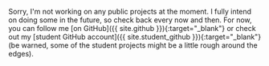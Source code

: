 ---
---

Sorry, I'm not working on any public projects at the moment. I fully intend on doing some in the future, so check back every now and then. For now, you can follow me [on GitHub]({{ site.github }}){:target="_blank"} or check out my [student GitHub account]({{ site.student_github }}){:target="_blank"} (be warned, some of the student projects might be a little rough around the edges).
